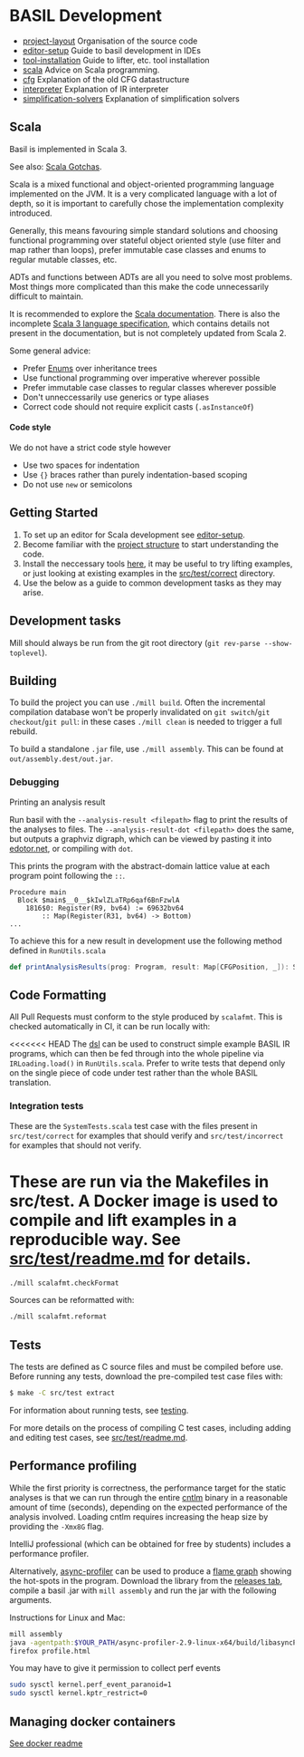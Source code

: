 # BASIL Development

- [project-layout](project-layout.md) Organisation of the source code
- [editor-setup](editor-setup.md) Guide to basil development in IDEs
- [tool-installation](tool-installation.md) Guide to lifter, etc. tool installation
- [scala](scala.md) Advice on Scala programming.
- [cfg](cfg.md) Explanation of the old CFG datastructure
- [interpreter](interpreter.md) Explanation of IR interpreter
- [simplification-solvers](simplification-solvers.md) Explanation of simplification solvers


## Scala

Basil is implemented in Scala 3.

See also: [Scala Gotchas](scala.md).

Scala is a mixed functional and object-oriented programming language implemented on the JVM. It is a very complicated
language with a lot of depth, so it is important to carefully chose the implementation complexity introduced.

Generally, this means favouring simple standard solutions and choosing functional programming over stateful object oriented style
(use filter and map rather than loops), prefer immutable case classes and enums to regular mutable classes, etc.

ADTs and functions between ADTs are all you need to solve most problems. Most
things more complicated than this make the code unnecessarily difficult to maintain.

It is recommended to explore the [Scala documentation](https://docs.scala-lang.org/scala3/book/introduction.html).
There is also the incomplete [Scala 3 language specification](https://github.com/scala/scala3/tree/main/docs/_spec),
which contains details not present in the documentation, but is not completely updated from Scala 2.

Some general advice:

- Prefer [Enums](https://docs.scala-lang.org/scala3/book/types-adts-gadts.html) over inheritance trees
- Use functional programming over imperative wherever possible
- Prefer immutable case classes to regular classes wherever possible
- Don't unneccessarily use generics or type aliases
- Correct code should not require explicit casts (`.asInstanceOf`)

#### Code style

We do not have a strict code style however

- Use two spaces for indentation
- Use `{}` braces rather than purely indentation-based scoping
- Do not use `new` or semicolons

## Getting Started

1. To set up an editor for Scala development see [editor-setup](editor-setup.md).
2. Become familiar with the [project structure](project-layout.md) to start understanding the code.
3. Install the neccessary tools [here](tool-installation.md), it may be useful to try
   lifting examples, or just looking at existing examples in the
   [src/test/correct](../../src/test/correct) directory.
4. Use the below as a guide to common development tasks as they may arise.

## Development tasks

Mill should always be run from the git root directory (`git rev-parse --show-toplevel`).

## Building

To build the project you can use `./mill build`. Often the incremental compilation database won't be properly invalidated on
`git switch`/`git checkout`/`git pull`: in these cases `./mill clean` is needed to trigger a full rebuild.

To build a standalone `.jar` file, use `./mill assembly`. This can be found at `out/assembly.dest/out.jar`.

### Debugging

Printing an analysis result

Run basil with the `--analysis-result <filepath>` flag to print the results of the analyses to files.
The `--analysis-result-dot <filepath>` does the same, but outputs a graphviz digraph, which can be viewed by pasting it into [edotor.net](edotor.net), or compiling with `dot`.

This prints the program with the abstract-domain lattice value at each program point following the `::`.

```
Procedure main
  Block $main$__0__$kIwlZLaTRp6qaf6BnFzwlA
    1816$0: Register(R9, bv64) := 69632bv64
        :: Map(Register(R31, bv64) -> Bottom)
...
```

To achieve this for a new result in development use the following method defined in `RunUtils.scala`

```scala
def printAnalysisResults(prog: Program, result: Map[CFGPosition, _]): String
```


## Code Formatting

All Pull Requests must conform to the style produced by `scalafmt`. This is checked automatically in CI, it can be run locally with:

<<<<<<< HEAD
The [dsl](../basil-ir.md#constructing-programs-in-code) can be used to construct simple example BASIL IR programs, which can then be fed through into the whole pipeline via `IRLoading.load()` in
`RunUtils.scala`. Prefer to write tests that depend only on the single piece of code under test rather than the whole BASIL translation.

### Integration tests

These are the `SystemTests.scala` test case with the files present in `src/test/correct` for examples that should verify and `src/test/incorrect`
for examples that should not verify.

These are run via the Makefiles in src/test.
A Docker image is used to compile and lift examples in a reproducible way.
See [src/test/readme.md](../src/test/readme.md) for details.
=======
```bash
./mill scalafmt.checkFormat
```

Sources can be reformatted with:

```bash
./mill scalafmt.reformat
```


## Tests

The tests are defined as C source files and must be compiled before use.
Before running any tests, download the pre-compiled test case files with:
```bash
$ make -C src/test extract
```

For information about running tests, see [testing](testing.md).

For more details on the process of compiling C test cases, including adding and editing test cases,
see [src/test/readme.md](../src/test/readme.md).

## Performance profiling

While the first priority is correctness, the performance target for the static
analyses is that we can run through the entire
[cntlm](https://github.com/versat/cntlm) binary in a reasonable amount of time
(seconds), depending on the expected performance of the analysis involved.
Loading cntlm requires increasing the heap size by providing the `-Xmx8G` flag.

IntelliJ professional (which can be obtained for free by students) includes a performance profiler.

Alternatively, [async-profiler](https://github.com/async-profiler/async-profiler) can be used to produce a
[flame graph](https://brendangregg.com/flamegraphs.html) showing the hot-spots in the program. Download the library from
the [releases tab](https://github.com/async-profiler/async-profiler/releases), compile a basil .jar with `mill assembly` and run the jar with the following arguments.

Instructions for Linux and Mac:

```sh
mill assembly
java -agentpath:$YOUR_PATH/async-profiler-2.9-linux-x64/build/libasyncProfiler.so=start,event=cpu,file=profile.html -Xmx8G -jar out/assembly.dest/out.jar -i examples/cntlm-new/cntlm-new.adt -r examples/cntlm-new/cntlm-new.relf --analyse;
firefox profile.html
```

You may have to give it permission to collect perf events

```sh
sudo sysctl kernel.perf_event_paranoid=1
sudo sysctl kernel.kptr_restrict=0
```


## Managing docker containers

[See docker readme](../../docker/readme.md)



